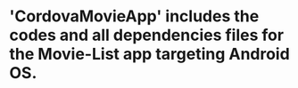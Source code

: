 # 'CordovaMovieApp' includes the codes and all dependencies files for the Movie-List app targeting Android OS.
